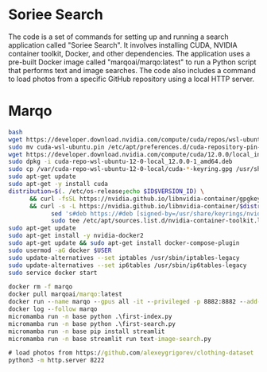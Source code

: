 # Soriee Search

The code is a set of commands for setting up and running a search application called "Soriee Search". It involves installing CUDA, NVIDIA container toolkit, Docker, and other dependencies. The application uses a pre-built Docker image called "marqoai/marqo:latest" to run a Python script that performs text and image searches. The code also includes a command to load photos from a specific GitHub repository using a local HTTP server.

# Marqo

```bash
bash
wget https://developer.download.nvidia.com/compute/cuda/repos/wsl-ubuntu/x86_64/cuda-wsl-ubuntu.pin
sudo mv cuda-wsl-ubuntu.pin /etc/apt/preferences.d/cuda-repository-pin-600
wget https://developer.download.nvidia.com/compute/cuda/12.0.0/local_installers/cuda-repo-wsl-ubuntu-12-0-local_12.0.0-1_amd64.deb
sudo dpkg -i cuda-repo-wsl-ubuntu-12-0-local_12.0.0-1_amd64.deb
sudo cp /var/cuda-repo-wsl-ubuntu-12-0-local/cuda-*-keyring.gpg /usr/share/keyrings/
sudo apt-get update
sudo apt-get -y install cuda
distribution=$(. /etc/os-release;echo $ID$VERSION_ID) \
      && curl -fsSL https://nvidia.github.io/libnvidia-container/gpgkey | sudo gpg --dearmor -o /usr/share/keyrings/nvidia-container-toolkit-keyring.gpg \
      && curl -s -L https://nvidia.github.io/libnvidia-container/$distribution/libnvidia-container.list | \
            sed 's#deb https://#deb [signed-by=/usr/share/keyrings/nvidia-container-toolkit-keyring.gpg] https://#g' | \
            sudo tee /etc/apt/sources.list.d/nvidia-container-toolkit.list
sudo apt-get update
sudo apt-get install -y nvidia-docker2
sudo apt-get update && sudo apt-get install docker-compose-plugin
sudo usermod -aG docker $USER
sudo update-alternatives --set iptables /usr/sbin/iptables-legacy
sudo update-alternatives --set ip6tables /usr/sbin/ip6tables-legacy
sudo service docker start
```

```bat
docker rm -f marqo
docker pull marqoai/marqo:latest
docker run --name marqo --gpus all -it --privileged -p 8882:8882 --add-host host.docker.internal:host-gateway marqoai/marqo:latest
docker log --follow marqo
micromamba run -n base python .\first-index.py
micromamba run -n base python .\first-search.py
micromamba run -n base pip install streamlit
micromamba run -n base streamlit run text-image-search.py
```

```bat
# load photos from https://github.com/alexeygrigorev/clothing-dataset
python3 -m http.server 8222
```